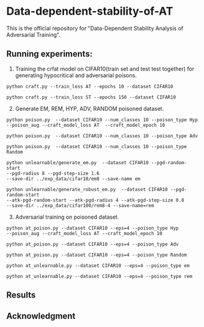 # Data-dependent-stability-of-AT
This is the official repository for "Data-Dependent Stability Analysis of Adversarial Training".  
## Running experiments:  
1. Training the crfat model on CIFAR10(train set and test test together) for generating hypocritical and adversarial poisons.  
  ```
  python craft.py --train_loss AT --epochs 10 --dataset CIFAR10
  ```     
  ```
  python craft.py --train_loss ST --epochs 150 --dataset CIFAR10
  ```
2. Generate EM, REM, HYP, ADV, RANDOM poisoned dataset.  
  ```
  python poison.py  --dataset CIFAR10 --num_classes 10 --poison_type Hyp  
  --poison_aug --craft_model_loss AT  --craft_model_epoch 10
  ```    
  ```
  python poison.py  --dataset CIFAR10 --num_classes 10 --poison_type Adv
  ```      
  ```
  python poison.py  --dataset CIFAR10 --num_classes 10 --poison_type Random
  ```         
  ```
  python unlearnable/generate_em.py  --dataset CIFAR10 --pgd-random-start  
  --pgd-radius 8 --pgd-step-size 1.6   
  --save-dir ../exp_data/cifar10/em8 --save-name em
  ```
  ```
  python unlearnable/generate_robust_em.py  --dataset CIFAR10 --pgd-random-start 
  --atk-pgd-random-start --atk-pgd-radius 4 --atk-pgd-step-size 0.8    
  --save-dir ../exp_data/cifar100/rem8-4 --save-name=rem
  ```
3. Adversarial training on poisoned dataset.    
  ```
  python at_poison.py --dataset CIFAR10 --eps=4 --poison_type Hyp   
  --poison_aug --craft_model_loss AT --craft_model_epoch 10
  ```    
  ```
  python at_poison.py --dataset CIFAR10 --eps=4 --poison_type Adv
  ```   
  ```
  python at_poison.py --dataset CIFAR10 --eps=4 --poison_type Random
  ```      
  ```
  python at_unlearnable.py --dataset CIFAR10 --eps=4 --poison_type em
  ```
   ```
  python at_unlearnable.py --dataset CIFAR10 --eps=4 --poison_type rem
  ```
  

## Results
## Acknowledgment
